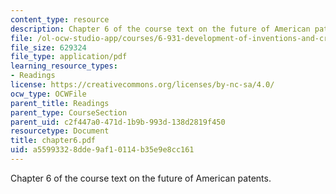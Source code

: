 ```yaml
---
content_type: resource
description: Chapter 6 of the course text on the future of American patents.
file: /ol-ocw-studio-app/courses/6-931-development-of-inventions-and-creative-ideas-spring-2008/a55993328dde9af10114b35e9e8cc161_chapter6.pdf
file_size: 629324
file_type: application/pdf
learning_resource_types:
- Readings
license: https://creativecommons.org/licenses/by-nc-sa/4.0/
ocw_type: OCWFile
parent_title: Readings
parent_type: CourseSection
parent_uid: c2f447a0-471d-1b9b-993d-138d2819f450
resourcetype: Document
title: chapter6.pdf
uid: a5599332-8dde-9af1-0114-b35e9e8cc161
---
```

Chapter 6 of the course text on the future of American patents.